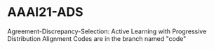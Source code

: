 # AAAI21-ADS
Agreement-Discrepancy-Selection: Active Learning with Progressive Distribution Alignment
Codes are in the branch named "code"
